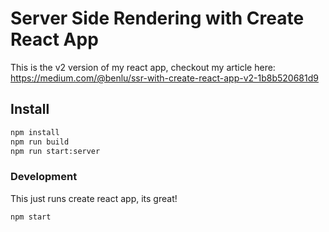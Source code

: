 Server Side Rendering with Create React App
===========================================

This is the v2 version of my react app, checkout my article here: https://medium.com/@benlu/ssr-with-create-react-app-v2-1b8b520681d9

Install
-------
```bash
npm install
npm run build
npm run start:server
```

### Development
This just runs create react app, its great!
```bash
npm start
```
